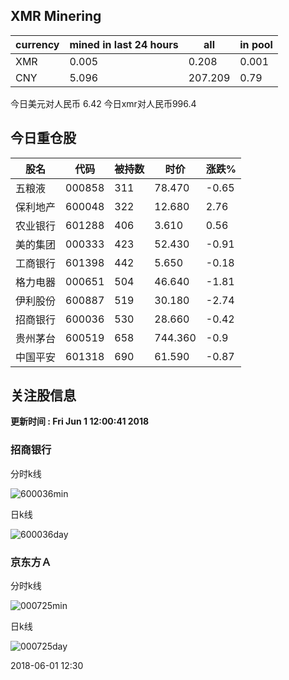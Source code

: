 ## XMR Minering

|currency|mined in last 24 hours|all|in pool|
|---|---|---|---|
|XMR|0.005|0.208|0.001|
|CNY|5.096|207.209|0.79|

今日美元对人民币 6.42	今日xmr对人民币996.4


## 今日重仓股 

|股名|代码|被持数|时价|涨跌%|
|---|---|---|---|---|
|五粮液|000858|311|78.470|-0.65|
|保利地产|600048|322|12.680|2.76|
|农业银行|601288|406|3.610|0.56|
|美的集团|000333|423|52.430|-0.91|
|工商银行|601398|442|5.650|-0.18|
|格力电器|000651|504|46.640|-1.81|
|伊利股份|600887|519|30.180|-2.74|
|招商银行|600036|530|28.660|-0.42|
|贵州茅台|600519|658|744.360|-0.9|
|中国平安|601318|690|61.590|-0.87|

## 关注股信息
**更新时间 : Fri Jun  1 12:00:41 2018**
### 招商银行 
分时k线

![600036min](http://image.sinajs.cn/newchart/min/n/sh600036.gif)

日k线

![600036day](http://image.sinajs.cn/newchart/daily/n/sh600036.gif)

### 京东方Ａ 
分时k线

![000725min](http://image.sinajs.cn/newchart/min/n/sz000725.gif)

日k线

![000725day](http://image.sinajs.cn/newchart/daily/n/sz000725.gif)

2018-06-01 12:30